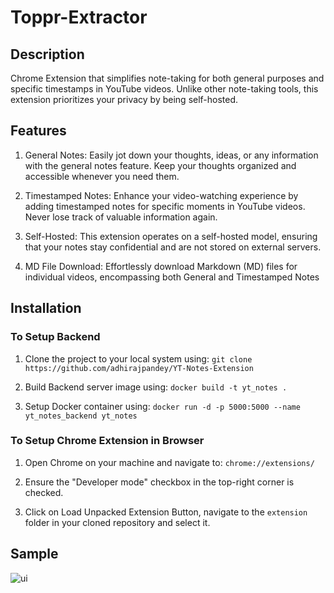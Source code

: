 # Toppr-Extractor

## Description
Chrome Extension that simplifies note-taking for both general purposes and specific timestamps in YouTube videos. Unlike other note-taking tools, this extension prioritizes your privacy by being self-hosted.

## Features
1. General Notes: Easily jot down your thoughts, ideas, or any information with the general notes feature. Keep your thoughts organized and accessible whenever you need them.

2. Timestamped Notes: Enhance your video-watching experience by adding timestamped notes for specific moments in YouTube videos. Never lose track of valuable information again.

3. Self-Hosted: This extension operates on a self-hosted model, ensuring that your notes stay confidential and are not stored on external servers.

4. MD File Download: Effortlessly download Markdown (MD) files for individual videos, encompassing both General and Timestamped Notes

## Installation

### To Setup Backend
1. Clone the project to your local system using: `git clone https://github.com/adhirajpandey/YT-Notes-Extension`

2. Build Backend server image using: `docker build -t yt_notes .`

3. Setup Docker container using: `docker run -d -p 5000:5000 --name yt_notes_backend yt_notes`

### To Setup Chrome Extension in Browser
1. Open Chrome on your machine and navigate to: `chrome://extensions/`

2. Ensure the "Developer mode" checkbox in the top-right corner is checked.

3. Click on Load Unpacked Extension Button, navigate to the `extension` folder in your cloned repository and select it.

## Sample
![ui](https://github.com/adhirajpandey/YT-Notes-Extension/assets/87516052/adbd29ba-78e0-4002-bc6f-69b3a50e8d2a)



